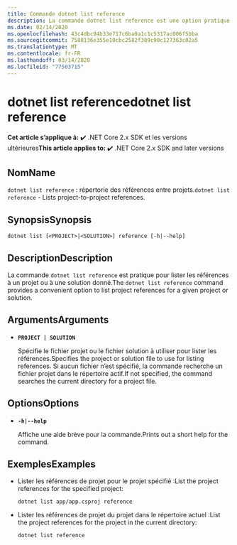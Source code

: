 ```yaml
---
title: Commande dotnet list reference
description: La commande dotnet list reference est une option pratique pour lister des références entre projets.
ms.date: 02/14/2020
ms.openlocfilehash: 43c4dbc94b33e717c6ba0a1c1c5317ac006f5bba
ms.sourcegitcommit: 7588136e355e10cbc2582f389c90c127363c02a5
ms.translationtype: MT
ms.contentlocale: fr-FR
ms.lasthandoff: 03/14/2020
ms.locfileid: "77503715"
---
```

# <a name="dotnet-list-reference"></a><span data-ttu-id="9f9d0-103">dotnet list reference</span><span class="sxs-lookup"><span data-stu-id="9f9d0-103">dotnet list reference</span></span>

<span data-ttu-id="9f9d0-104">**Cet article s’applique à:** ✔️ .NET Core 2.x SDK et les versions ultérieures</span><span class="sxs-lookup"><span data-stu-id="9f9d0-104">**This article applies to:** ✔️ .NET Core 2.x SDK and later versions</span></span>

## <a name="name"></a><span data-ttu-id="9f9d0-105">Nom</span><span class="sxs-lookup"><span data-stu-id="9f9d0-105">Name</span></span>

<span data-ttu-id="9f9d0-106">`dotnet list reference` : répertorie des références entre projets.</span><span class="sxs-lookup"><span data-stu-id="9f9d0-106">`dotnet list reference` - Lists project-to-project references.</span></span>

## <a name="synopsis"></a><span data-ttu-id="9f9d0-107">Synopsis</span><span class="sxs-lookup"><span data-stu-id="9f9d0-107">Synopsis</span></span>

`dotnet list [<PROJECT>|<SOLUTION>] reference [-h|--help]`

## <a name="description"></a><span data-ttu-id="9f9d0-108">Description</span><span class="sxs-lookup"><span data-stu-id="9f9d0-108">Description</span></span>

<span data-ttu-id="9f9d0-109">La commande `dotnet list reference` est pratique pour lister les références à un projet ou à une solution donné.</span><span class="sxs-lookup"><span data-stu-id="9f9d0-109">The `dotnet list reference` command provides a convenient option to list project references for a given project or solution.</span></span>

## <a name="arguments"></a><span data-ttu-id="9f9d0-110">Arguments</span><span class="sxs-lookup"><span data-stu-id="9f9d0-110">Arguments</span></span>

* **`PROJECT | SOLUTION`**

  <span data-ttu-id="9f9d0-111">Spécifie le fichier projet ou le fichier solution à utiliser pour lister les références.</span><span class="sxs-lookup"><span data-stu-id="9f9d0-111">Specifies the project or solution file to use for listing references.</span></span> <span data-ttu-id="9f9d0-112">Si aucun fichier n’est spécifié, la commande recherche un fichier projet dans le répertoire actif.</span><span class="sxs-lookup"><span data-stu-id="9f9d0-112">If not specified, the command searches the current directory for a project file.</span></span>

## <a name="options"></a><span data-ttu-id="9f9d0-113">Options</span><span class="sxs-lookup"><span data-stu-id="9f9d0-113">Options</span></span>

* **`-h|--help`**

  <span data-ttu-id="9f9d0-114">Affiche une aide brève pour la commande.</span><span class="sxs-lookup"><span data-stu-id="9f9d0-114">Prints out a short help for the command.</span></span>

## <a name="examples"></a><span data-ttu-id="9f9d0-115">Exemples</span><span class="sxs-lookup"><span data-stu-id="9f9d0-115">Examples</span></span>

* <span data-ttu-id="9f9d0-116">Lister les références de projet pour le projet spécifié :</span><span class="sxs-lookup"><span data-stu-id="9f9d0-116">List the project references for the specified project:</span></span>

  ```dotnetcli
  dotnet list app/app.csproj reference
  ```

* <span data-ttu-id="9f9d0-117">Lister les références de projet du projet dans le répertoire actuel :</span><span class="sxs-lookup"><span data-stu-id="9f9d0-117">List the project references for the project in the current directory:</span></span>

  ```dotnetcli
  dotnet list reference
  ```
